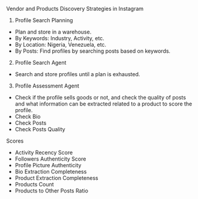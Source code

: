 Vendor and Products Discovery Strategies in Instagram

1. Profile Search Planning

- Plan and store in a warehouse.
- By Keywords: Industry, Activity, etc.
- By Location: Nigeria, Venezuela, etc.
- By Posts: Find profiles by searching posts based on keywords.

2. Profile Search Agent

- Search and store profiles until a plan is exhausted.

3. Profile Assessment Agent

- Check if the profile sells goods or not, and check the quality of posts and what information can be extracted related to a product to score the profile.
- Check Bio
- Check Posts
- Check Posts Quality

Scores

- Activity Recency Score
- Followers Authenticity Score
- Profile Picture Authenticity
- Bio Extraction Completeness
- Product Extraction Completeness
- Products Count
- Products to Other Posts Ratio
